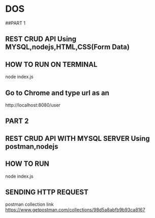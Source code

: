 # DOS<br />
##PART 1<br />
## REST CRUD API Using MYSQL,nodejs,HTML,CSS(Form Data)
## HOW TO RUN ON TERMINAL <br />
node index.js
## Go to Chrome and type url as an
http://localhost:8080/user
## PART 2 <br/>
## REST CRUD API WITH MYSQL SERVER Using postman,nodejs<br />
## HOW TO RUN<br />
node index.js<br />
## SENDING HTTP REQUEST<br />
 postman collection link https://www.getpostman.com/collections/98d5a8abfb9b93ca8167
